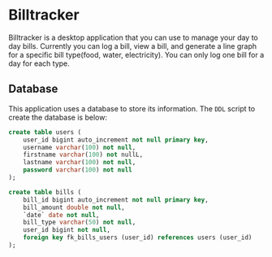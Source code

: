# Billtracker
Billtracker is a desktop application that you can use to manage your day to day bills. Currently you can log a bill, view a bill, and generate a line graph for a specific bill type(food, water, electricity). You can only log one bill for a day for each type.

## Database
This application uses a database to store its information.
The `DDL` script to create the database is below:
```sql
create table users (
    user_id bigint auto_increment not null primary key,
    username varchar(100) not null,
    firstname varchar(100) not nullL,
    lastname varchar(100) not null,
    password varchar(100) not null
);

create table bills (
    bill_id bigint auto_increment not null primary key,
    bill_amount double not null,
    `date` date not null,
    bill_type varchar(50) not null,
    user_id bigint not null,
    foreign key fk_bills_users (user_id) references users (user_id)
);
``` 
